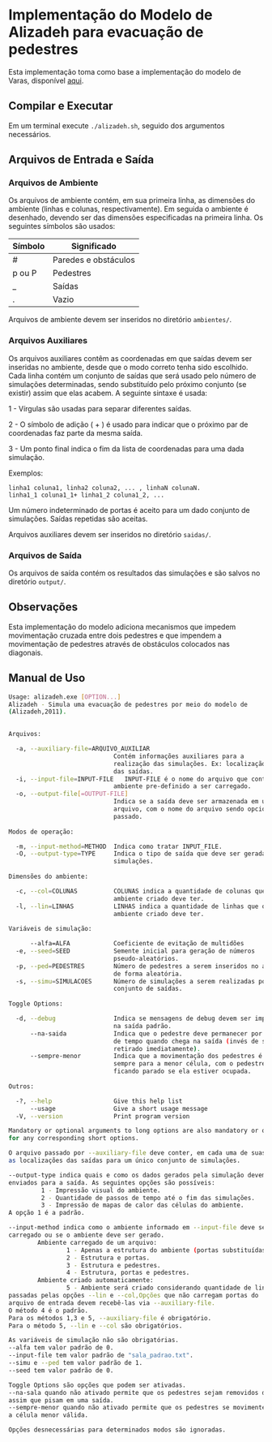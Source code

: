 # Implementação do Modelo de Alizadeh para evacuação de pedestres

Esta implementação toma como base a implementação do modelo de Varas, disponível [aqui](https://github.com/DanielGoncalves666/Reimplementacao-Modelo-Varas).

## Compilar e Executar

Em um terminal execute `./alizadeh.sh`, seguido dos argumentos necessários.

## Arquivos de Entrada e Saída

### Arquivos de Ambiente

Os arquivos de ambiente contém, em sua primeira linha, as dimensões do ambiente (linhas e colunas, respectivamente). Em seguida o ambiente é desenhado, devendo ser das dimensões especificadas na primeira linha.
Os seguintes símbolos são usados:

|Símbolo   | Significado          |
|    ---   |        ---           |
| \#       | Paredes e obstáculos |
| p ou P   | Pedestres            |
| _        | Saídas               |
| .        | Vazio                |

Arquivos de ambiente devem ser inseridos no diretório `ambientes/`.

### Arquivos Auxiliares

Os arquivos auxiliares contêm as coordenadas em que saídas devem ser inseridas no ambiente, desde que o modo correto
tenha sido escolhido. Cada linha contém um conjunto de saídas que será usado pelo número de simulações determinadas,
sendo substituído pelo próximo conjunto (se existir) assim que elas acabem. A seguinte sintaxe é usada:

1 - Vírgulas são usadas para separar diferentes saídas.

2 - O símbolo de adição ( + ) é usado para indicar que o próximo par de coordenadas faz parte da mesma saída.

3 - Um ponto final indica o fim da lista de coordenadas para uma dada simulação.


Exemplos:

```text
linha1 coluna1, linha2 coluna2, ... , linhaN colunaN.
linha1_1 coluna1_1+ linha1_2 coluna1_2, ...
```

Um número indeterminado de portas é aceito para um dado conjunto de simulações.
Saídas repetidas são aceitas.

Arquivos auxiliares devem ser inseridos no diretório `saidas/`.

### Arquivos de Saída

Os arquivos de saída contém os resultados das simulações e são salvos no diretório `output/`.

## Observações

Esta implementação do modelo adiciona mecanismos que impedem movimentação cruzada entre dois pedestres e que
impendem a movimentação de pedestres através de obstáculos colocados nas diagonais.

## Manual de Uso

```bash
Usage: alizadeh.exe [OPTION...]
Alizadeh - Simula uma evacuação de pedestres por meio do modelo de
(Alizadeh,2011).

  
Arquivos:

  -a, --auxiliary-file=ARQUIVO_AUXILIAR
                             Contém informações auxiliares para a
                             realização das simulações. Ex: localização
                             das saídas.
  -i, --input-file=INPUT-FILE   INPUT-FILE é o nome do arquivo que contém o
                             ambiente pre-definido a ser carregado.
  -o, --output-file[=OUTPUT-FILE]
                             Indica se a saída deve ser armazenada em um
                             arquivo, com o nome do arquivo sendo opcionalmente
                             passado.
  
Modos de operação:

  -m, --input-method=METHOD  Indica como tratar INPUT_FILE.
  -O, --output-type=TYPE     Indica o tipo de saída que deve ser gerada pelas
                             simulações.
  
Dimensões do ambiente:

  -c, --col=COLUNAS          COLUNAS indica a quantidade de colunas que o
                             ambiente criado deve ter.
  -l, --lin=LINHAS           LINHAS indica a quantidade de linhas que o
                             ambiente criado deve ter.
  
Variáveis de simulação:

      --alfa=ALFA            Coeficiente de evitação de multidões
  -e, --seed=SEED            Semente inicial para geração de números
                             pseudo-aleatórios.
  -p, --ped=PEDESTRES        Número de pedestres a serem inseridos no ambiente
                             de forma aleatória.
  -s, --simu=SIMULACOES      Número de simulações a serem realizadas por
                             conjunto de saídas.
  
Toggle Options:

  -d, --debug                Indica se mensagens de debug devem ser impressas
                             na saída padrão.
      --na-saida             Indica que o pedestre deve permanecer por um passo
                             de tempo quando chega na saída (invés de ser
                             retirado imediatamente).
      --sempre-menor         Indica que a movimentação dos pedestres é
                             sempre para a menor célula, com o pedestre
                             ficando parado se ela estiver ocupada.
  
Outros:

  -?, --help                 Give this help list
      --usage                Give a short usage message
  -V, --version              Print program version

Mandatory or optional arguments to long options are also mandatory or optional
for any corresponding short options.

O arquivo passado por --auxiliary-file deve conter, em cada uma de suas linhas,
as localizações das saídas para um único conjunto de simulações.

--output-type indica quais e como os dados gerados pela simulação devem ser
enviados para a saída. As seguintes opções são possíveis:
         1 - Impressão visual do ambiente.
         2 - Quantidade de passos de tempo até o fim das simulações.
         3 - Impressão de mapas de calor das células do ambiente.
A opção 1 é a padrão.

--input-method indica como o ambiente informado em --input-file deve ser
carregado ou se o ambiente deve ser gerado.
        Ambiente carregado de um arquivo:
                1 - Apenas a estrutura do ambiente (portas substituídas por paredes).
                2 - Estrutura e portas.
                3 - Estrutura e pedestres.
                4 - Estrutura, portas e pedestres.
        Ambiente criado automaticamente:
                5 - Ambiente será criado considerando quantidade de linhas e colunas
passadas pelas opções --lin e --col,Opções que não carregam portas do
arquivo de entrada devem recebê-las via --auxiliary-file.
O método 4 é o padrão.
Para os métodos 1,3 e 5, --auxiliary-file é obrigatório.
Para o método 5, --lin e --col são obrigatórios.

As variáveis de simulação não são obrigatórias.
--alfa tem valor padrão de 0.
--input-file tem valor padrão de "sala_padrao.txt".
--simu e --ped tem valor padrão de 1.
--seed tem valor padrão de 0.

Toggle Options são opções que podem ser ativadas.
--na-sala quando não ativado permite que os pedestres sejam removidos da sala
assim que pisam em uma saída.
--sempre-menor quando não ativado permite que os pedestres se movimentem para
a célula menor válida.

Opções desnecessárias para determinados modos são ignoradas.
```

